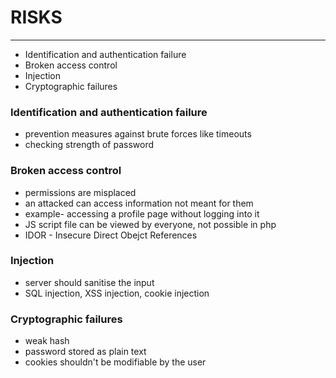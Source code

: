 # RISKS
----
- Identification and authentication failure
- Broken access control
- Injection
- Cryptographic failures

### Identification and authentication failure
- prevention measures against brute forces like timeouts
- checking strength of password

### Broken access control
- permissions are misplaced
- an attacked can access information not meant for them
- example- accessing a profile page without logging into it
- JS script file can be viewed by everyone, not possible in php
- IDOR - Insecure Direct Obejct References

### Injection
- server should sanitise the input
- SQL injection, XSS injection, cookie injection 

### Cryptographic failures
- weak hash
- password stored as plain text
- cookies shouldn't be modifiable by the user